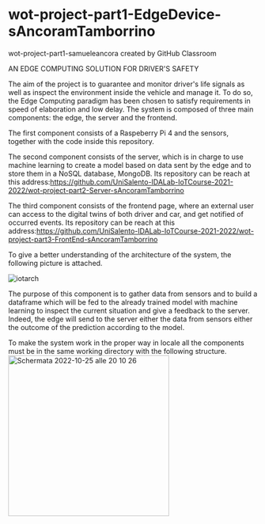 # wot-project-part1-EdgeDevice-sAncoramTamborrino
wot-project-part1-samueleancora created by GitHub Classroom

AN EDGE COMPUTING SOLUTION FOR DRIVER'S SAFETY

The aim of the project is to guarantee and monitor driver's life signals as well as inspect the environment inside the vehicle and manage it. To do so, the Edge Computing paradigm has been chosen to satisfy requirements in speed of elaboration and low delay. The system is composed of three main components: the edge, the server and the frontend.

The first component consists of a Raspeberry Pi 4 and the sensors, together with the code inside this repository.

The second component consists of the server, which is in charge to use machine learning to create a model based on data sent by the edge and to store them in a NoSQL database, MongoDB. Its repository can be reach at this address:https://github.com/UniSalento-IDALab-IoTCourse-2021-2022/wot-project-part2-Server-sAncoramTamborrino

The third component consists of the frontend page, where an external user can access to the digital twins of both driver and car, and get notified of occurred events. Its repository can be reach at this address:https://github.com/UniSalento-IDALab-IoTCourse-2021-2022/wot-project-part3-FrontEnd-sAncoramTamborrino

To give a better understanding of the architecture of the system, the following picture is attached.


![iotarch](https://user-images.githubusercontent.com/106089600/202003221-f3a556e3-e22e-4b43-8f91-3e7255d2c3a8.png)

The purpose of this component is to gather data from sensors and to build a dataframe which will be fed to the already trained model with machine learning to inspect the current situation and give a feedback to the server. Indeed, the edge will send to the server either the data from sensors either the outcome of the prediction according to the model.

To make the system work in the proper way in locale all the components must be in the same working directory with the following structure.
<img width="325" alt="Schermata 2022-10-25 alle 20 10 26" src="https://user-images.githubusercontent.com/106089600/205873399-49d2b136-8573-44a6-8a59-faf015b740b4.png">
